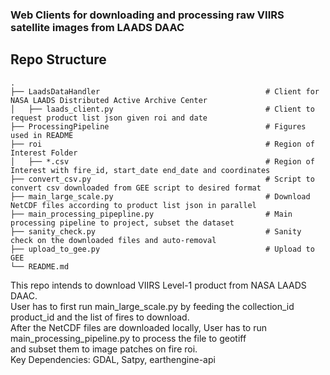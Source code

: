 ### Web Clients for downloading and processing raw VIIRS satellite images from LAADS DAAC

## Repo Structure
    .
    ├── LaadsDataHandler                                     # Client for NASA LAADS Distributed Active Archive Center 
    │   ├── laads_client.py                                  # Client to request product list json given roi and date 
    ├── ProcessingPipeline                                   # Figures used in README 
    ├── roi                                                  # Region of Interest Folder
    │   ├── *.csv                                            # Region of Interest with fire_id, start_date end_date and coordinates 
    ├── convert_csv.py                                       # Script to convert csv downloaded from GEE script to desired format
    ├── main_large_scale.py                                  # Download NetCDF files according to product list json in parallel
    ├── main_processing_pipepline.py                         # Main processing pipeline to project, subset the dataset  
    ├── sanity_check.py                                      # Sanity check on the downloaded files and auto-removal
    ├── upload_to_gee.py                                     # Upload to GEE      
    └── README.md

This repo intends to download VIIRS Level-1 product from NASA LAADS DAAC.\
User has to first run main_large_scale.py by feeding the collection_id product_id and the list of fires to download.\
After the NetCDF files are downloaded locally, User has to run main_processing_pipeline.py to process the file to geotiff \
and subset them to image patches on fire roi.\
Key Dependencies: GDAL, Satpy, earthengine-api


